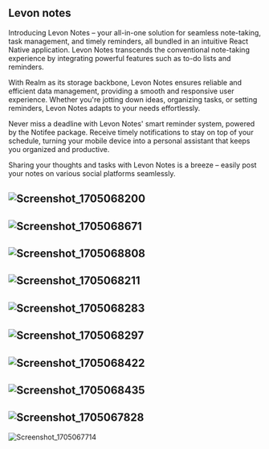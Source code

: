 ## Levon notes
Introducing Levon Notes – your all-in-one solution for seamless note-taking, task management, and timely reminders, all bundled in an intuitive React Native application. Levon Notes transcends the conventional note-taking experience by integrating powerful features such as to-do lists and reminders.

With Realm as its storage backbone, Levon Notes ensures reliable and efficient data management, providing a smooth and responsive user experience. Whether you're jotting down ideas, organizing tasks, or setting reminders, Levon Notes adapts to your needs effortlessly.

Never miss a deadline with Levon Notes' smart reminder system, powered by the Notifee package. Receive timely notifications to stay on top of your schedule, turning your mobile device into a personal assistant that keeps you organized and productive.

Sharing your thoughts and tasks with Levon Notes is a breeze – easily post your notes on various social platforms seamlessly.

![Screenshot_1705068200](https://github.com/aekimena/Levon-notes/assets/129546723/07c4eee4-8ee3-4a98-9fc4-1ed0745824a0)
--
![Screenshot_1705068671](https://github.com/aekimena/Levon-notes/assets/129546723/1c890217-8d07-4867-b916-7f015847035b)
--
![Screenshot_1705068808](https://github.com/aekimena/Levon-notes/assets/129546723/90e04877-5b91-4d6f-8b92-05ca653870c9)
--
![Screenshot_1705068211](https://github.com/aekimena/Levon-notes/assets/129546723/1aebd6e5-5d79-45ee-9b79-5d5dbdddcb1f)
--
![Screenshot_1705068283](https://github.com/aekimena/Levon-notes/assets/129546723/165fc522-a9ff-4411-ac51-83b2044aa636)
--
![Screenshot_1705068297](https://github.com/aekimena/Levon-notes/assets/129546723/f175e8f0-c460-42b8-b6fc-a44ccf35d8d7)
--
![Screenshot_1705068422](https://github.com/aekimena/Levon-notes/assets/129546723/2cd9d94d-f21e-478d-87b9-b1aab8fd9155)
--
![Screenshot_1705068435](https://github.com/aekimena/Levon-notes/assets/129546723/a14b05ad-745f-4e74-ac69-40fab5f1df37)
--
![Screenshot_1705067828](https://github.com/aekimena/Levon-notes/assets/129546723/d2d6ad61-aa14-48b7-9bf6-2d728ed55b4a)
--
![Screenshot_1705067714](https://github.com/aekimena/Levon-notes/assets/129546723/836f2f81-cc10-4861-a6ff-96883787a48b)
